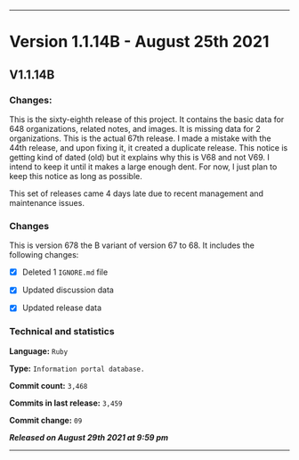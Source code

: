 ***

# Version 1.1.14B - August 25th 2021

## V1.1.14B

### Changes:

This is the sixty-eighth release of this project. It contains the basic data for 648 organizations, <!-- (fork count minus 2) !--> related notes, and images. It is missing data for 2 organizations. This is the actual 67th release. I made a mistake with the 44th release, and upon fixing it, it created a duplicate release. This notice is getting kind of dated (old) but it explains why this is V68 and not V69. I intend to keep it until it makes a large enough dent. For now, I just plan to keep this notice as long as possible.

This set of releases came 4 days late due to recent management and maintenance issues.

### Changes

This is version 678 the B variant of version 67 to 68. It includes the following changes:

<!--

- [x] Updated discussion data

- [x] Updated release data

- [x] Deleted 2 `IGNORE.md` files

!-->

- [x] Deleted 1 `IGNORE.md` file

- [x] Updated discussion data

- [x] Updated release data

<!-- - [x] Updated Git navigation data

<!-- - [x] Deleted 3 `IGNORE.md` files !-->

### Technical and statistics

**Language:** `Ruby`

**Type:** `Information portal database.`

**Commit count:** `3,468`

**Commits in last release:** `3,459`

**Commit change:** `09`

***Released on August 29th 2021 at 9:59 pm***

***
